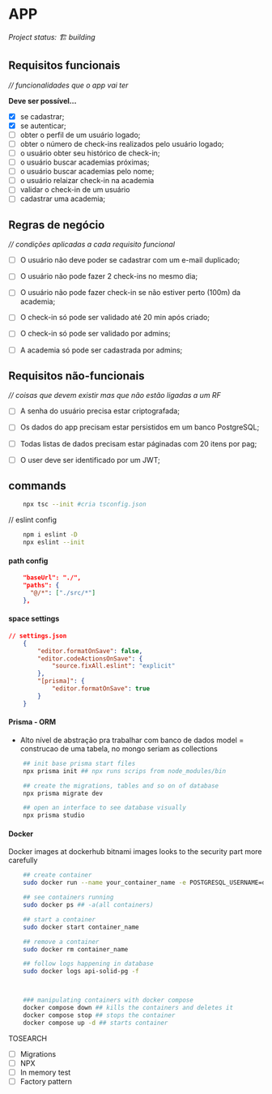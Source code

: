 # APP

*Project status: 🏗️ building*

## Requisitos funcionais
*// funcionalidades que o app vai ter*

**Deve ser possível...**
- [X] se cadastrar;
- [X] se autenticar;
- [ ] obter o perfil de um usuário logado;
- [ ] obter o número de check-ins realizados pelo usuário logado;
- [ ] o usuário obter seu histórico de check-in;
- [ ] o usuário buscar academias próximas;
- [ ] o usuário buscar academias pelo nome;
- [ ] o usuário relaizar check-in na academia
- [ ] validar o check-in de um usuário
- [ ] cadastrar uma academia;

## Regras de negócio
*// condições aplicadas a cada requisito funcional*

- [ ] O usuário não deve poder se cadastrar com um e-mail duplicado;
- [ ] O usuário não pode fazer 2 check-ins no mesmo dia;
- [ ] O usuário não pode fazer check-in se não estiver perto (100m) da academia;
- [ ] O check-in só pode ser validado até 20 min após criado;
- [ ] O check-in só pode ser validado por admins;
- [ ] A academia só pode ser cadastrada por admins;


## Requisitos não-funcionais
*// coisas que devem existir mas que não estão ligadas a um RF*
- [ ] A senha do usuário precisa estar criptografada;
- [ ] Os dados do app precisam estar persistidos em um banco PostgreSQL;
- [ ] Todas listas de dados precisam estar páginadas com 20 itens por pag;
- [ ] O user deve ser identificado por um JWT;


## commands
```bash
    npx tsc --init #cria tsconfig.json
```
// eslint config
```bash
    npm i eslint -D
    npx eslint --init
```
#### path config
```json
    "baseUrl": "./",                                  
    "paths": {
      "@/*": ["./src/*"]
    },  
```

#### space settings 
```json
// settings.json
    {
        "editor.formatOnSave": false,
        "editor.codeActionsOnSave": {
            "source.fixAll.eslint": "explicit"
        },
        "[prisma]": {
            "editor.formatOnSave": true
        }
    }
```

#### Prisma - ORM
- Alto nível de abstração pra trabalhar com banco de dados
model = construcao de uma tabela, no mongo seriam as collections
```bash
    ## init base prisma start files
    npx prisma init ## npx runs scrips from node_modules/bin

    ## create the migrations, tables and so on of database
    npx prisma migrate dev

    ## open an interface to see database visually
    npx prisma studio

```

#### Docker
Docker images at dockerhub
bitnami images looks to the security part more carefully

```bash
    ## create container
    sudo docker run --name your_container_name -e POSTGRESQL_USERNAME=db_username -e POSTGRESQL_PASSWORD=password -e POSTGRESQL_DATABASE=db_name -p 5432:5432 bitnami/postgresql 

    ## see containers running
    sudo docker ps ## -a(all containers)

    ## start a container
    sudo docker start container_name

    ## remove a container
    sudo docker rm container_name

    ## follow logs happening in database
    sudo docker logs api-solid-pg -f



    ### manipulating containers with docker compose
    docker compose down ## kills the containers and deletes it
    docker compose stop ## stops the container
    docker compose up -d ## starts container

```

TOSEARCH
- [ ] Migrations
- [ ] NPX
- [ ] In memory test
- [ ] Factory pattern